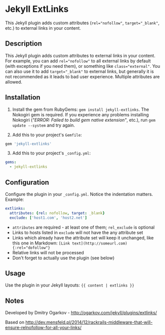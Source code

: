 # Jekyll ExtLinks
This Jekyll plugin adds custom attributes (`rel="nofollow"`, `target="_blank"`, etc.) to external links in your content.

## Description
This Jekyll plugin adds custom attributes to external links in your content. For example, you can add `rel="nofollow"` to all external links by default (with exceptions if you need them), or something like `class="external"`. You can also use it to add `target="_blank"` to external links, but generally it is not recommended as it leads to bad user experience. Multiple attributes are allowed.

## Installation
1. Install the gem from RubyGems: `gem install jekyll-extlinks`. The Nokogiri gem is required. If you experience any problems installing Nokogiri (*"ERROR: Failed to build gem native extension"*, etc.), run `gem update --system` and try again.

2. Add this to your project's `Gemfile`:
  ```ruby
  gem 'jekyll-extlinks'
  ```

3. Add this to your project's `_config.yml`:
  ```yml
  gems:
    - jekyll-extlinks
  ```

## Configuration
Configure the plugin in your `_config.yml`. Notice the indentation matters. Example:

```yml
extlinks:
  attributes: {rel: nofollow, target: _blank}
  exclude: ['host1.com', 'host2.net']
```

* `attributes` are required - at least one of them; `rel_exclude` is optional
* Links to hosts listed in `exclude` will not have the any attribute set
* Links which already have the attribute set will keep it unchanged, like this one in Markdown: `[Link text](http://someurl.com){:rel="dofollow"}`
* Relative links will not be processed
* Don't forget to actually use the plugin (see below)

## Usage
Use the plugin in your Jekyll layouts: `{{ content | extlinks }}`

## Notes
Developed by Dmitry Ogarkov - http://ogarkov.com/jekyll/plugins/extlinks/

Based on http://dev.mensfeld.pl/2014/12/rackrails-middleware-that-will-ensure-relnofollow-for-all-your-links/
